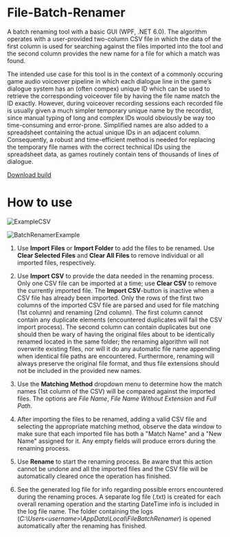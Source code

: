 # File-Batch-Renamer

A batch renaming tool with a basic GUI (WPF, .NET 6.0). The algorithm operates with a user-provided two-column CSV file in which the data of the first column is used for searching against the files imported into the tool and the second column provides the new name for a file for which a match was found.  

The intended use case for this tool is in the context of a commonly occuring game audio voiceover pipeline in which each dialogue line in the game’s dialogue system has an (often compex) unique ID which can be used to retrieve the corresponding voiceover file by having the file name match the ID exactly. However, during voiceover recording sessions each recorded file is usually given a much simpler temporary unique name by the recordist, since manual typing of long and complex IDs would obviously be way too time-consuming and error-prone. Simplified names are also added to a spreadsheet containing the actual unique IDs in an adjacent column. Consequently, a robust and time-efficient method is needed for replacing the temporary file names with the correct technical IDs using the spreadsheet data, as games routinely contain tens of thousands of lines of dialogue.

[Download build](https://drive.google.com/file/d/1fZIX4lORc2bFONvnGHx9fyHifZUyQSxu/view?usp=share_link)

# How to use

![ExampleCSV](https://user-images.githubusercontent.com/69209034/209230354-2a8d1ecf-d876-4ff1-892b-c70822c97ffb.png)

![BatchRenamerExample](https://user-images.githubusercontent.com/69209034/209230183-27efec48-e55c-4cb8-a806-1a6b2ba003a1.png)

1. Use **Import Files** or **Import Folder** to add the files to be renamed. Use **Clear Selected Files** and **Clear All Files** to remove individual or all imported files, respectively.

2. Use **Import CSV** to provide the data needed in the renaming process. Only one CSV file can be imported at a time; use **Clear CSV** to remove the currently imported file. The **Import CSV**-button is inactive when a CSV file has already been imported. Only the rows of the first two columns of the imported CSV file are parsed and used for file matching (1st column) and renaming (2nd column). The first column cannot contain any duplicate elements (encountered duplicates will fail the CSV import process). The second column can contain duplicates but one should then be wary of having the original files about to be identically renamed located in the same folder; the renaming algorithm will not overwrite existing files, nor will it do any automatic file name appending when identical file paths are encountered. Furthermore, renaming will always preserve the original file format, and thus file extensions should not be included in the provided new names.

3. Use the **Matching Method** dropdown menu to determine how the match names (1st column of the CSV) will be compared against the imported files. The options are *File Name*, *File Name Without Extension* and *Full Path*.

4. After importing the files to be renamed, adding a valid CSV file and selecting the appropriate matching method, observe the data window to make sure that each imported file has both a "Match Name" and a "New Name" assigned for it. Any empty fields will produce errors during the renaming process.  

5. Use **Rename** to start the renaming process. Be aware that this action cannot be undone and all the imported files and the CSV file will be automatically cleared once the operation has finished. 

6. See the generated log file for info regarding possible errors encountered during the renaming proces. A separate log file (.txt) is created for each overall renaming operation and the starting DateTime info is included in the log file name. The folder containing the logs (*C:\Users\<username>\AppData\Local\FileBatchRenamer*) is opened automatically after the renaming has finished.        
